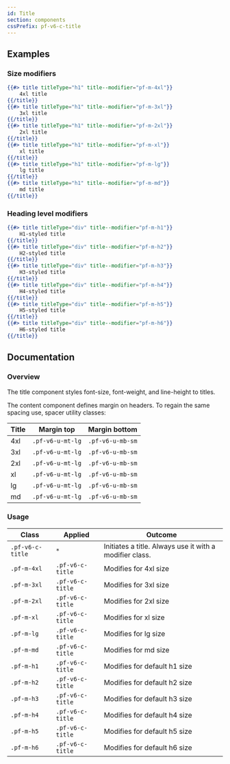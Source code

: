 ```yaml
---
id: Title
section: components
cssPrefix: pf-v6-c-title
---
```


## Examples
### Size modifiers
```hbs
{{#> title titleType="h1" title--modifier="pf-m-4xl"}}
    4xl title
{{/title}}
{{#> title titleType="h1" title--modifier="pf-m-3xl"}}
    3xl title
{{/title}}
{{#> title titleType="h1" title--modifier="pf-m-2xl"}}
    2xl title
{{/title}}
{{#> title titleType="h1" title--modifier="pf-m-xl"}}
    xl title
{{/title}}
{{#> title titleType="h1" title--modifier="pf-m-lg"}}
    lg title
{{/title}}
{{#> title titleType="h1" title--modifier="pf-m-md"}}
    md title
{{/title}}
```

### Heading level modifiers
```hbs
{{#> title titleType="div" title--modifier="pf-m-h1"}}
    H1-styled title
{{/title}}
{{#> title titleType="div" title--modifier="pf-m-h2"}}
    H2-styled title
{{/title}}
{{#> title titleType="div" title--modifier="pf-m-h3"}}
    H3-styled title
{{/title}}
{{#> title titleType="div" title--modifier="pf-m-h4"}}
    H4-styled title
{{/title}}
{{#> title titleType="div" title--modifier="pf-m-h5"}}
    H5-styled title
{{/title}}
{{#> title titleType="div" title--modifier="pf-m-h6"}}
    H6-styled title
{{/title}}
```

## Documentation
### Overview
The title component styles font-size, font-weight, and line-height to titles.

The content component defines margin on headers. To regain the same spacing use, spacer utility classes:

| Title | Margin top | Margin bottom |
| -- | -- | -- |
| 4xl | `.pf-v6-u-mt-lg` | `.pf-v6-u-mb-sm` |
| 3xl | `.pf-v6-u-mt-lg` | `.pf-v6-u-mb-sm` |
| 2xl | `.pf-v6-u-mt-lg` | `.pf-v6-u-mb-sm` |
| xl | `.pf-v6-u-mt-lg` | `.pf-v6-u-mb-sm` |
| lg | `.pf-v6-u-mt-lg` | `.pf-v6-u-mb-sm` |
| md | `.pf-v6-u-mt-lg` | `.pf-v6-u-mb-sm` |

### Usage
| Class | Applied | Outcome |
| -- | -- | -- |
| `.pf-v6-c-title` | `*` |  Initiates a title. Always use it with a modifier class. |
| `.pf-m-4xl` | `.pf-v6-c-title` | Modifies for 4xl size |
| `.pf-m-3xl` | `.pf-v6-c-title` | Modifies for 3xl size |
| `.pf-m-2xl` | `.pf-v6-c-title` | Modifies for 2xl size |
| `.pf-m-xl` | `.pf-v6-c-title` | Modifies for xl size |
| `.pf-m-lg` | `.pf-v6-c-title` | Modifies for lg size |
| `.pf-m-md` | `.pf-v6-c-title` | Modifies for md size |
| `.pf-m-h1` | `.pf-v6-c-title` | Modifies for default h1 size |
| `.pf-m-h2` | `.pf-v6-c-title` | Modifies for default h2 size |
| `.pf-m-h3` | `.pf-v6-c-title` | Modifies for default h3 size |
| `.pf-m-h4` | `.pf-v6-c-title` | Modifies for default h4 size |
| `.pf-m-h5` | `.pf-v6-c-title` | Modifies for default h5 size |
| `.pf-m-h6` | `.pf-v6-c-title` | Modifies for default h6 size |
